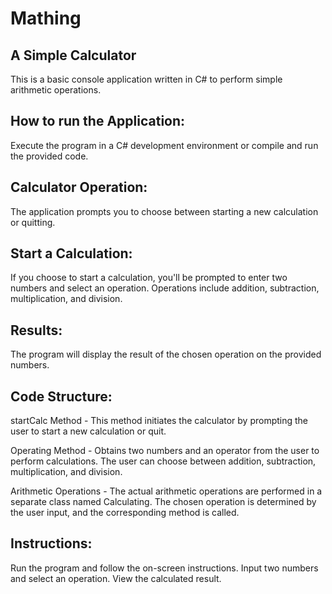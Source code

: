 # Mathing 

## A Simple Calculator
This is a basic console application written in C# to perform simple arithmetic operations.

## How to run the Application:
Execute the program in a C# development environment or compile and run the provided code.


## Calculator Operation:
The application prompts you to choose between starting a new calculation or quitting.


## Start a Calculation:
If you choose to start a calculation, you'll be prompted to enter two numbers and select an operation.
Operations include addition, subtraction, multiplication, and division.


## Results:
The program will display the result of the chosen operation on the provided numbers.


## Code Structure:
startCalc Method - This method initiates the calculator by prompting the user to start a new calculation or quit.


Operating Method - Obtains two numbers and an operator from the user to perform calculations. The user can choose between addition, subtraction, multiplication, and division.


Arithmetic Operations - The actual arithmetic operations are performed in a separate class named Calculating. The chosen operation is determined by the user input, and the corresponding method is called.


## Instructions:
Run the program and follow the on-screen instructions.
Input two numbers and select an operation.
View the calculated result.
